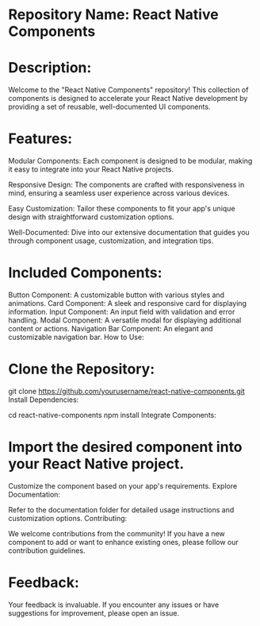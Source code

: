 # Repository Name: React Native Components

# Description:

Welcome to the "React Native Components" repository! This collection of components is designed to accelerate your React Native development by providing a set of reusable, well-documented UI components.

# Features:

Modular Components: Each component is designed to be modular, making it easy to integrate into your React Native projects.

Responsive Design: The components are crafted with responsiveness in mind, ensuring a seamless user experience across various devices.

Easy Customization: Tailor these components to fit your app's unique design with straightforward customization options.

Well-Documented: Dive into our extensive documentation that guides you through component usage, customization, and integration tips.

# Included Components:

Button Component: A customizable button with various styles and animations.
Card Component: A sleek and responsive card for displaying information.
Input Component: An input field with validation and error handling.
Modal Component: A versatile modal for displaying additional content or actions.
Navigation Bar Component: An elegant and customizable navigation bar.
How to Use:

# Clone the Repository:

git clone https://github.com/yourusername/react-native-components.git
Install Dependencies: 

cd react-native-components
npm install
Integrate Components:

# Import the desired component into your React Native project.
Customize the component based on your app's requirements.
Explore Documentation:

Refer to the documentation folder for detailed usage instructions and customization options.
Contributing:

We welcome contributions from the community! If you have a new component to add or want to enhance existing ones, please follow our contribution guidelines.

# Feedback:

Your feedback is invaluable. If you encounter any issues or have suggestions for improvement, please open an issue.

